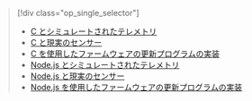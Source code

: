 > [!div class="op_single_selector"]
> * [C とシミュレートされたテレメトリ](../articles/iot-suite/iot-suite-raspberry-pi-kit-c-get-started-simulator.md)
> * [C と現実のセンサー](../articles/iot-suite/iot-suite-raspberry-pi-kit-c-get-started-basic.md)
> * [C を使用したファームウェアの更新プログラムの実装](../articles/iot-suite/iot-suite-raspberry-pi-kit-c-get-started-advanced.md)
> * [Node.js とシミュレートされたテレメトリ](../articles/iot-suite/iot-suite-raspberry-pi-kit-node-get-started-simulator.md)
> * [Node.js と現実のセンサー](../articles/iot-suite/iot-suite-raspberry-pi-kit-node-get-started-basic.md)
> * [Node.js を使用したファームウェアの更新プログラムの実装](../articles/iot-suite/iot-suite-raspberry-pi-kit-node-get-started-advanced.md)
